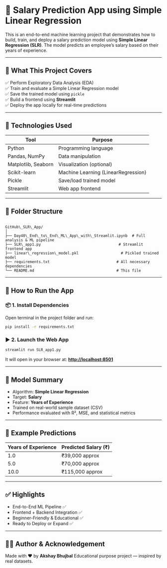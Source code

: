 # 💼 Salary Prediction App using Simple Linear Regression

This is an end-to-end machine learning project that demonstrates how to build, train, and deploy a salary prediction model using **Simple Linear Regression (SLR)**. The model predicts an employee’s salary based on their years of experience.

---

## 📌 What This Project Covers

✅ Perform Exploratory Data Analysis (EDA)  
✅ Train and evaluate a Simple Linear Regression model  
✅ Save the trained model using `pickle`  
✅ Build a frontend using **Streamlit**  
✅ Deploy the app locally for real-time predictions  

---

## 🧠 Technologies Used

| Tool          | Purpose                          |
|---------------|----------------------------------|
| Python        | Programming language             |
| Pandas, NumPy | Data manipulation                |
| Matplotlib, Seaborn | Visualization (optional)    |
| Scikit-learn  | Machine Learning (LinearRegression) |
| Pickle        | Save/load trained model          |
| Streamlit     | Web app frontend                 |

---

## 📁 Folder Structure

```

GitHub\_SLR\_App/
│
├── Day40\_End\_to\_End\_ML\_App\_with\_Streamlit.ipynb  # Full analysis & ML pipeline
├── SLR\_app1.py                                   # Streamlit frontend app
├── linear\_regression\_model.pkl                   # Pickled trained model
├── requirements.txt                              # All necessary dependencies
└── README.md                                     # This file

````

---

## 🚀 How to Run the App

### 📦 1. Install Dependencies

Open terminal in the project folder and run:

```bash
pip install -r requirements.txt
````

### ▶️ 2. Launch the Web App

```bash
streamlit run SLR_app1.py
```

It will open in your browser at:
**[http://localhost:8501](http://localhost:8501)**

---

## 🧪 Model Summary

* Algorithm: **Simple Linear Regression**
* Target: **Salary**
* Feature: **Years of Experience**
* Trained on real-world sample dataset (CSV)
* Performance evaluated with R², MSE, and statistical metrics

---

## 📝 Example Predictions

| Years of Experience | Predicted Salary (₹) |
| ------------------- | -------------------- |
| 1.0                 | ₹39,000 approx       |
| 5.0                 | ₹70,000 approx       |
| 10.0                | ₹115,000 approx      |

---

## ✅ Highlights

* End-to-End ML Pipeline ✅
* Frontend + Backend Integration ✅
* Beginner-Friendly & Educational ✅
* Ready to Deploy or Expand ✅

---

## 🙋‍♂️ Author & Acknowledgement

Made with ❤️ by **Akshay Bhujbal**
Educational purpose project — inspired by real datasets.
